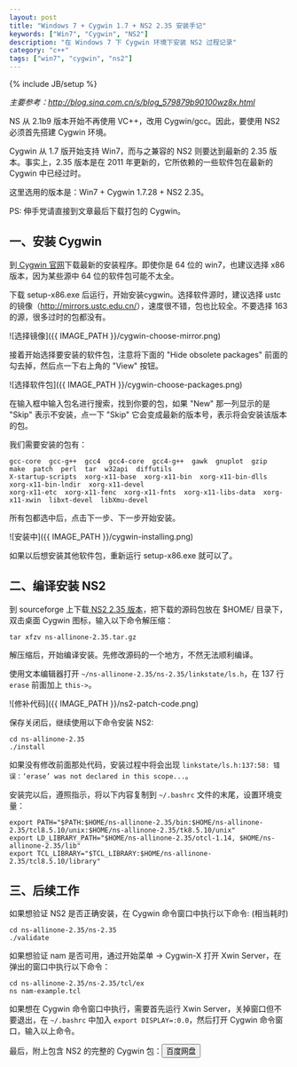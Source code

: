```yaml
---
layout: post
title: "Windows 7 + Cygwin 1.7 + NS2 2.35 安装手记"
keywords: ["Win7", "Cygwin", "NS2"]
description: "在 Windows 7 下 Cygwin 环境下安装 NS2 过程记录"
category: "c++"
tags: ["win7", "cygwin", "ns2"]
---
```

{% include JB/setup %}

*主要参考：<http://blog.sina.com.cn/s/blog_579879b90100wz8x.html>*

NS 从 2.1b9 版本开始不再使用 VC++，改用 Cygwin/gcc。因此，要使用 NS2 必须首先搭建 Cygwin 环境。

Cygwin 从 1.7 版开始支持 Win7，而与之兼容的 NS2 则要达到最新的 2.35 版本。事实上，2.35 版本是在 2011 年更新的，它所依赖的一些软件包在最新的 Cygwin 中已经过时。

这里选用的版本是：Win7 + Cygwin 1.7.28 + NS2 2.35。

PS: 伸手党请直接到文章最后下载打包的 Cygwin。


## 一、安装 Cygwin


到[ Cygwin 官网](http://www.cygwin.com/)下载最新的安装程序。即使你是 64 位的 win7，也建议选择 x86 版本，因为某些源中 64 位的软件包可能不太全。

下载 setup-x86.exe 后运行，开始安装cygwin。选择软件源时，建议选择 ustc 的镜像（<http://mirrors.ustc.edu.cn/>），速度很不错，包也比较全。不要选择 163 的源，很多过时的包都没有。

![选择镜像]({{ IMAGE_PATH }}/cygwin-choose-mirror.png)

接着开始选择要安装的软件包，注意将下面的 "Hide obsolete packages" 前面的勾去掉，然后点一下右上角的 "View" 按钮。

![选择软件包]({{ IMAGE_PATH }}/cygwin-choose-packages.png)

在输入框中输入包名进行搜索，找到你要的包，如果 "New" 那一列显示的是 "Skip" 表示不安装，点一下 "Skip" 它会变成最新的版本号，表示将会安装该版本的包。

我们需要安装的包有：

```
gcc-core  gcc-g++  gcc4  gcc4-core  gcc4-g++  gawk  gnuplot  gzip  make  patch  perl  tar  w32api  diffutils
X-startup-scripts  xorg-x11-base  xorg-x11-bin  xorg-x11-bin-dlls  xorg-x11-bin-lndir  xorg-x11-devel
xorg-x11-etc  xorg-x11-fenc  xorg-x11-fnts  xorg-x11-libs-data  xorg-x11-xwin  libxt-devel  libXmu-devel
```

所有包都选中后，点击下一步、下一步开始安装。

![安装中]({{ IMAGE_PATH }}/cygwin-installing.png)

如果以后想安装其他软件包，重新运行 setup-x86.exe 就可以了。

## 二、编译安装 NS2

到 sourceforge 上下载[ NS2 2.35 版本](http://sourceforge.net/projects/nsnam/files/allinone/ns-allinone-2.35/ns-allinone-2.35.tar.gz/download)，把下载的源码包放在 $HOME/ 目录下，双击桌面 Cygwin 图标，输入以下命令解压缩：

```shell
tar xfzv ns-allinone-2.35.tar.gz
```

解压缩后，开始编译安装。先修改源码的一个地方，不然无法顺利编译。

使用文本编辑器打开 `~/ns-allinone-2.35/ns-2.35/linkstate/ls.h`，在 137 行 `erase` 前面加上 `this->`。

![修补代码]({{ IMAGE_PATH }}/ns2-patch-code.png)

保存关闭后，继续使用以下命令安装 NS2:

```shell
cd ns-allinone-2.35
./install
```

如果没有修改前面那处代码，安装过程中将会出现 `linkstate/ls.h:137:58: 错误：‘erase’ was not declared in this scope...`。

安装完以后，遵照指示，将以下内容复制到 `~/.bashrc` 文件的末尾，设置环境变量：

```shell
export PATH="$PATH:$HOME/ns-allinone-2.35/bin:$HOME/ns-allinone-2.35/tcl8.5.10/unix:$HOME/ns-allinone-2.35/tk8.5.10/unix"
export LD_LIBRARY_PATH="$HOME/ns-allinone-2.35/otcl-1.14, $HOME/ns-allinone-2.35/lib"
export TCL_LIBRARY="$TCL_LIBRARY:$HOME/ns-allinone-2.35/tcl8.5.10/library"
```

## 三、后续工作

如果想验证 NS2 是否正确安装，在 Cygwin 命令窗口中执行以下命令: (相当耗时)

```shell
cd ns-allinone-2.35/ns-2.35
./validate
```

如果想验证 nam 是否可用，通过开始菜单 -> Cygwin-X 打开 Xwin Server，在弹出的窗口中执行以下命令：

```shell
cd ns-allinone-2.35/ns-2.35/tcl/ex
ns nam-example.tcl
```

如果想在 Cygwin 命令窗口中执行，需要首先运行 Xwin Server，关掉窗口但不要退出，在 `~/.bashrc` 中加入 `export DISPLAY=:0.0`，然后打开 Cygwin 命令窗口，输入以上命令。

最后，附上包含 NS2 的完整的 Cygwin 包：<a href="http://pan.baidu.com/" title="前往网盘下载" rel="nofollow"><button class="blue"><i class="icon-download-alt"></i> 百度网盘</button></a>
